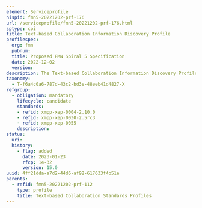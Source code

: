 ```yaml
---
element: Serviceprofile
nispid: fmn5-20221202-prf-176
url: /serviceprofile/fmn5-20221202-prf-176.html
sptype: coi
title: Text-based Collaboration Information Discovery Profile
profilespec:
  org: fmn
  pubnum: 
  title: Proposed FMN Spiral 5 Specification
  date: 2022-12-02
  version: 
description: The Text-based Collaboration Information Discovery Profile provides standards and guidance to support Information Discovery about XMPP entities.
taxonomy:
  - T-f6a4c0a6-787d-43c2-bd3e-48eeb41d4827-X
refgroup:
  - obligation: mandatory
    lifecycle: candidate
    standards: 
    - refid: xmpp-xep-0004-2.10.0
    - refid: xmpp-xep-0030-2.5rc3
    - refid: xmpp-xep-0055
    description: 
status:
  uri: 
  history: 
    - flag: added
      date: 2023-01-23
      rfcp: 14-32
      version: 15.0
uuid: 4ff21dda-a7d2-44d6-af92-617633f4b51e
parents:
  - refid: fmn5-20221202-prf-112
    type: profile
    title: Text-based Collaboration Standards Profiles
---
```

